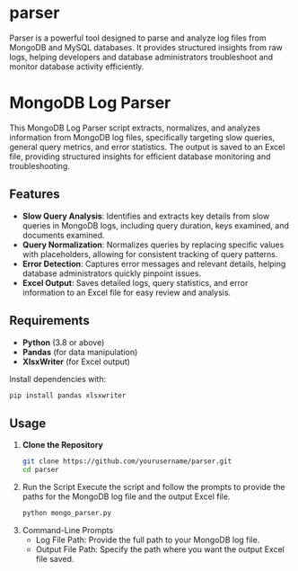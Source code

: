 # parser
Parser is a powerful tool designed to parse and analyze log files from MongoDB and MySQL databases. It provides structured insights from raw logs, helping developers and database administrators troubleshoot and monitor database activity efficiently.

# MongoDB Log Parser

This MongoDB Log Parser script extracts, normalizes, and analyzes information from MongoDB log files, specifically targeting slow queries, general query metrics, and error statistics. The output is saved to an Excel file, providing structured insights for efficient database monitoring and troubleshooting.

## Features

- **Slow Query Analysis**: Identifies and extracts key details from slow queries in MongoDB logs, including query duration, keys examined, and documents examined.
- **Query Normalization**: Normalizes queries by replacing specific values with placeholders, allowing for consistent tracking of query patterns.
- **Error Detection**: Captures error messages and relevant details, helping database administrators quickly pinpoint issues.
- **Excel Output**: Saves detailed logs, query statistics, and error information to an Excel file for easy review and analysis.

## Requirements

- **Python** (3.8 or above)
- **Pandas** (for data manipulation)
- **XlsxWriter** (for Excel output)

Install dependencies with:
```bash
pip install pandas xlsxwriter
```

## Usage

1. **Clone the Repository**
   ```bash
   git clone https://github.com/yourusername/parser.git
   cd parser
   ```
2. Run the Script Execute the script and follow the prompts to provide the paths for the MongoDB log file and the output Excel file.
   ```bash
   python mongo_parser.py
   ```
3. Command-Line Prompts
    - Log File Path: Provide the full path to your MongoDB log file.
    - Output File Path: Specify the path where you want the output Excel file saved.

